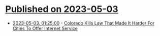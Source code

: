 # [Published on 2023-05-03](index.md)

* [2023-05-03, 01:25:00](https://tech.slashdot.org/story/23/05/02/2120244/colorado-kills-law-that-made-it-harder-for-cities-to-offer-internet-service?utm_source=rss1.0mainlinkanon&utm_medium=feed) - [Colorado Kills Law That Made It Harder For Cities To Offer Internet Service](https://tech.slashdot.org/story/23/05/02/2120244/colorado-kills-law-that-made-it-harder-for-cities-to-offer-internet-service?utm_source=rss1.0mainlinkanon&utm_medium=feed)
